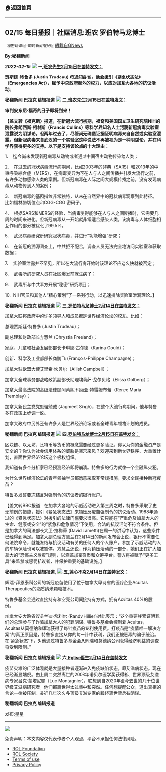 ###  [:house:返回首頁](https://github.com/ourhimalayas/txt)
---


## 02/15 每日播报｜社媒消息:班农 罗伯特马龙博士
` 秘密翻译组-即时新闻播报组` [轉載自GNews](https://gnews.org/zh-hans/2009257/)

**By:秘翻新闻**

***2022-02-15***
![](https://assets.gnews.org/wp-content/uploads/2022/02/截屏2022-02-15-下午10.42.35.png)
**一,[班农先生2月15日在盖特发文：](https://gettr.com/post/pui3i39739)**

**贾斯廷·特鲁多 (Justin Trudeau) 将通知各省，他会援引《紧急状态法》（Emergencies Act），赋予中央政府额外的权力，以应对加拿大各地的抗议活动。**

**秘翻新闻 巴拉克 编辑报道**
![](https://assets.gnews.org/wp-content/uploads/2022/02/截屏2022-02-15-下午1.58.13.png)
**二,[班农先生2月15日在盖特发文：](https://gettr.com/post/puiso1af0c)**

**审判安东尼·福奇的日子即将到来！**

**【盖文转《福克斯》报道，在新冠大流行初期，福奇和美国国立卫生研究院NIH的院长弗朗西斯·柯林斯（Francis Collins）等科学界知名人士污蔑新冠病毒实验室泄露说为阴谋论。但两年过去了，尽管尚无确凿证据证明病毒来自自然或实验室泄露。但新冠病毒来自武汉的一个实验室这种说法不再被视为是一种阴谋论，并在科学界获得更多的支持。以下是支持该论点的十大理由：**

1.    迄今尚未发现新冠病毒从动物或者通过中间宿主动物传染给人类；

2.    在过去的冠状病毒流行病期间，比如2003年的非典（SARS）和2013年的中東呼吸綜合症（MERS），在病毒变异为可在人与人之间传播并引发大流行之前，有许多动物感染人类的案例。但新冠病毒在人际之间大规模传播之前，没有发现病毒从动物传到人的案例；

3.    新冠病毒的基因指纹非常独特，从未在自然界中的冠状病毒观察到此特征。比如福林酶切位点和CGG-CGG 密码子。

4.    根据SARS和MERS的经验，当病毒变得能够在人与人之间传播时，它需要几周的时间来进化。但新冠病毒从一开始就非常适合感染人类，该病毒与人体细胞相互作用的部分被优化了99.5%。

5.    武汉病毒研究所研究冠状病毒，并进行“功能增强”研究；

6.    在新冠的溯源调查上，中共拒不配合，调查人员无法完全地访问实验室和获取数据；

7.    实验室泄露并不罕见，所以在大流行病开始时该理论不应这么快就被否定；

8.    武毒所的研究人员在社区爆发前就生病了；

9.    武毒所与中共军方开展“秘密”研究项目；

10.  NIH官员和其他人“精心策划”了一系列行动，以迅速排除实验室泄漏理论。】

**秘翻新闻 巴拉克 编辑报道**
![](https://assets.gnews.org/wp-content/uploads/2022/02/截屏2022-02-15-下午10.30.29.png)
**三,[罗伯特马龙博士2月14日在盖特发文：](https://gettr.com/post/puf90a7b55)**

加拿大联邦政府中的许多领导人和成员都是世界经济论坛的校友。比如：

总理贾斯廷·特鲁多 (Justin Trudeau)；

副总理和财政部长方慧兰 (Chrystia Freeland)；

家庭、儿童和社会发展部部长卡琳娜·古尔德（Karina Gould）；

创新、科学及工业部部长商鹏飞 (François-Philippe Champagne)；

加拿大驻欧盟大使艾里希·坎贝尔（Ailish Campbell）；

加拿大全球事务部战略政策副部长助理埃莉萨·戈尔贝格（Elissa Golberg）；

加拿大最高法院的高级法律顾问芮妮·玛丽亚·特雷姆布蕾（Renee Maria Tremblay）；

加拿大新民主党党魁驵勉诚 (Jagmeet Singh)，在整个大流行病期间，他与特鲁多在政策上步调一致。

加拿大政府中另外还有许多人是世界经济论坛或者全球青年领袖计划的成员。

**秘翻新闻 巴拉克 编辑报道**
![](https://assets.gnews.org/wp-content/uploads/2022/02/截屏2022-02-15-下午10.34.04.png)
**四,[罗伯特马龙博士2月15日在盖特发文：](https://gettr.com/post/pukbfqd049)**

区块链、以太坊、比特币等货币的概念需要经过更多验证。你以为你的金融资产是安全的？你认为社会信用体系的威胁是空穴来风？欢迎来到新世界秩序、大重置计划，直面世界经济论坛这个极权组织。

我知道有多个分析家已经预测经济即将崩溃。特鲁多的行为就像一个金融纵火犯。

为什么世界经济论坛的青年领袖学员都愿意采取非常规措施，要求全民接种新冠疫苗？

特鲁多发誓要冻结反对强制令的抗议者的银行账户。

【盖文转BBC报道，在加拿大各地的示威活动进入第三周之时，特鲁多采取了史无前例的措施，援引《紧急状态法》来镇压反疫苗强制令的抗议活动。1988年通过的《紧急状态法》对援引的法律门槛要求很高。它只能在“严重危及加拿大人的生命、健康或安全”的“紧急和危急情况”下使用，合法的抗议活动不符合条件。但是加拿大的司法部长大卫⋅拉梅蒂 (David Lametti)在周一的讲话中认为，这些条件已经得到满足。加拿大副总理方慧兰在2月14日的新闻发布会上说，银行不需要任何法院命令，就能冻结与抗议活动有关的任何人的个人账户。参加了示威活动的人的车辆保险也可以被暂停。方慧兰还说，作为镇压活动的一部分，她们正在扩大加拿大的“恐怖主义融资”规则，以涵盖加密货币和众筹平台。警方将被赋予“更多工具”来监禁或惩罚抗议者，并保护重要的基础设施。】

**秘翻新闻 巴拉克 编辑报道**,
![](https://assets.gnews.org/wp-content/uploads/2022/02/77292B49-E4B3-44E3-B9A2-A0D84622F581.jpeg)
**五,[莲心不染2月14日在盖特发文：](https://gettr.com/post/puhiex8eaa)**

辉瑞-拜恩泰科公司的新冠疫苗使用了位于加拿大卑诗省的医疗企业Acuitas Therapeutics的脂质纳米颗粒技术。

特鲁多基金会通过直接持有和空壳公司间接持有方式，拥有Acuitas 40%的股份。

加拿大安大略省议员兰迪·希利尔 (Randy Hillier)对此表示：“这个重要线索证明我们的总理参与了诈骗加拿大人的犯罪阴谋。特鲁多基金会控制着 Acuitas，Acuitas从莫德纳和辉瑞获得了每针疫苗的专利使用费。打疫苗是“疫情唯一解决方案”的真正原因是，特鲁多直接从你的每一针中获利，我们正被恶毒的骗子统治。在‘紧急状态’下，对他通过特鲁多基金会从辉瑞和莫德纳公司获得经济利益的调查将受到限制。”

**秘翻新闻 巴拉克 编辑报道**
![](https://assets.gnews.org/wp-content/uploads/2022/02/截屏2022-02-15-下午10.35.29.png)
**六,[Eglise医生2月14日在盖特发文](https://gettr.com/post/pud9gd4ec0)**

疫苗灾难的广泛体现就是大量接种者逐渐进入免疫缺陷状态，即艾滋病状态。现在已经渐显端倪。由上周二突然离世的2008年诺贝尔医学奖获得者、世界顶级艾滋病专家吕克·蒙塔尼耶（Luc Montagnier），联想到自2020年至今去世的几十位世界级艾滋病研究者，他们都离世得太过集中和突然。任何想提醒公众，道出真相的言论一律被压制。最近几年这么多顶级艾滋专家的蹊跷离世背后有阴谋。

**秘翻新闻 巴拉克 编辑报道**

发布:星星

* * *
![](https://assets.gnews.org/wp-content/uploads/2022/02/IMAGE-2021-12-13-113746.jpg)
 

免责声明：本文内容仅代表作者个人观点，平台不承担任何法律风险。

- [ROL Foundation](https://rolfoundation.org/)
- [ROL Society](https://rolsociety.org/)
- [Terms of use](https://gnews.org/terms-of-use-3/)
- [Privacy Policy](https://gnews.org/privacy-policy/)
